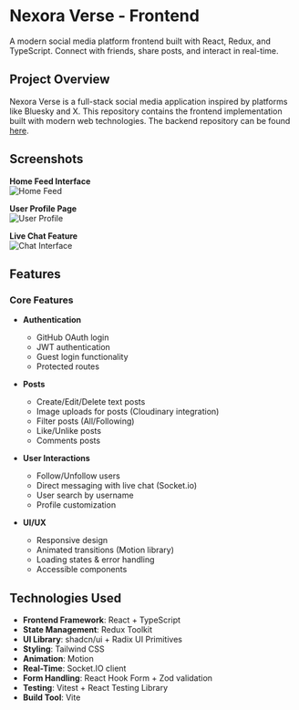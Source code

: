 # Nexora Verse - Frontend

A modern social media platform frontend built with React, Redux, and TypeScript. Connect with friends, share posts, and interact in real-time.

## Project Overview

Nexora Verse is a full-stack social media application inspired by platforms like Bluesky and X. This repository contains the frontend implementation built with modern web technologies. The backend repository can be found [here](https://github.com/oxamyt/nexora-verse-backend).

## Screenshots

**Home Feed Interface**  
![Home Feed](https://res.cloudinary.com/dehoidlo0/image/upload/v1742149302/nexora%20images/zodu8pgucvhvh4cqmiji.png)

**User Profile Page**  
![User Profile](https://res.cloudinary.com/dehoidlo0/image/upload/v1742149301/nexora%20images/poahietxrf65nfujukko.png)

**Live Chat Feature**  
![Chat Interface](https://res.cloudinary.com/dehoidlo0/image/upload/v1742149301/nexora%20images/be6icix0tyqa3xgrfdtg.png)

## Features

### Core Features

- **Authentication**

  - GitHub OAuth login
  - JWT authentication
  - Guest login functionality
  - Protected routes

- **Posts**

  - Create/Edit/Delete text posts
  - Image uploads for posts (Cloudinary integration)
  - Filter posts (All/Following)
  - Like/Unlike posts
  - Comments posts

- **User Interactions**

  - Follow/Unfollow users
  - Direct messaging with live chat (Socket.io)
  - User search by username
  - Profile customization

- **UI/UX**
  - Responsive design
  - Animated transitions (Motion library)
  - Loading states & error handling
  - Accessible components

## Technologies Used

- **Frontend Framework**: React + TypeScript
- **State Management**: Redux Toolkit
- **UI Library**: shadcn/ui + Radix UI Primitives
- **Styling**: Tailwind CSS
- **Animation**: Motion
- **Real-Time**: Socket.IO client
- **Form Handling**: React Hook Form + Zod validation
- **Testing**: Vitest + React Testing Library
- **Build Tool**: Vite
